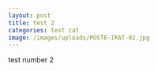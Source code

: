 ```yaml
---
layout: post
title: test 2
categories: test cat
image: /images/uploads/POSTE-IRAT-02.jpg
---
```

test number 2
